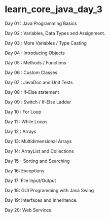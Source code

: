 # learn_core_java_day_3
Day 01 : Java Programming Basics

Day 02 : Variables, Data Types and Assignment.

Day 03 : More Variables / Type Casting

Day 04 : Introducing Objects

Day 05 : Methods / Functions

Day 06 : Custom Classes

Day 07 : JavaDoc and Unit Tests

Day 08 : If-Else statement

Day 09 : Switch / If-Else Ladder

Day 10 : For Loop

Day 11 : While Loops

Day 12 : Arrays

Day 13: Multidimensional Arrays

Day 14: ArrayList and Collections

Day 15 - Sorting and Searching

Day 16: Exceptions

Day 17: File Input/Output

Day 18: GUI Programming with Java Swing

Day 19: Interfaces and Inheritence.

Day 20: Web Services
